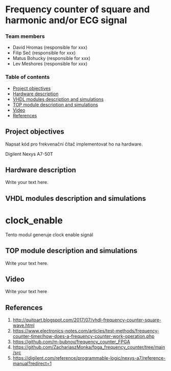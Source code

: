 # Frequency counter of square and harmonic and/or ECG signal


### Team members

* David Hromas (responsible for xxx)
* Filip Seč (responsible for xxx)
* Matus Bohucky (responsible for xxx)
* Lev Meshores (responsible for xxx)

### Table of contents

* [Project objectives](#objectives)
* [Hardware description](#hardware)
* [VHDL modules description and simulations](#modules)
* [TOP module description and simulations](#top)
* [Video](#video)
* [References](#references)

<a name="objectives"></a>

## Project objectives

Napsat kód pro frekvenační čítač implementovat ho na hardware. 

<a name="hardware">Digilent Nexys A7-50T</a>

## Hardware description

Write your text here.

<a name="modules"></a>

## VHDL modules description and simulations

# clock_enable
Tento modul generuje clock enable signál

<a name="top"></a>

## TOP module description and simulations

Write your text here.

<a name="video"></a>

## Video

Write your text here

<a name="references"></a>

## References

1. http://quitoart.blogspot.com/2017/07/vhdl-frequency-counter-square-wave.html
2. https://www.electronics-notes.com/articles/test-methods/frequency-counter-timer/how-does-a-frequency-counter-work-operation.php
3. https://github.com/m-bubnov/frequency_counter_FPGA
4. https://github.com/ZachariaszMonka/fpga_frequency_counter/tree/main/src
5. https://digilent.com/reference/programmable-logic/nexys-a7/reference-manual?redirect=1
